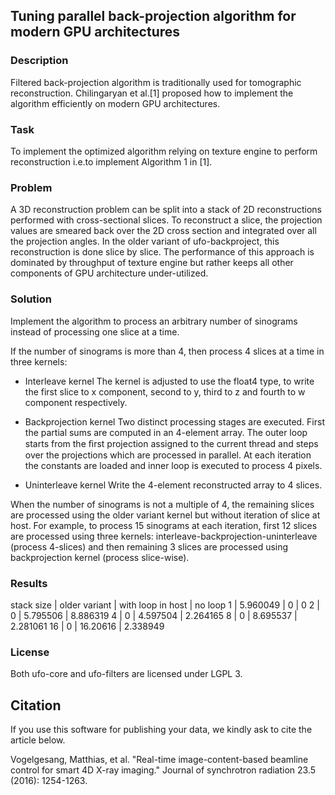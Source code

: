 ## Tuning parallel back-projection algorithm for modern GPU architectures

### Description
Filtered back-projection algorithm is traditionally used for tomographic reconstruction. Chilingaryan et al.[1] proposed how to implement the algorithm efficiently on modern GPU architectures.

### Task
To implement the optimized algorithm relying on texture engine to perform reconstruction i.e.to implement Algorithm 1 in [1].

### Problem
A 3D reconstruction problem can be split into a stack of 2D reconstructions performed with cross-sectional slices. To reconstruct a slice, the projection values are smeared back over the 2D cross section and integrated over all the projection angles. In the older variant of ufo-backproject, this reconstruction is done slice by slice. The performance of this approach is dominated by throughput of texture engine but rather keeps all other components of GPU architecture under-utilized.

### Solution
Implement the algorithm to process an arbitrary number of sinograms instead of processing one slice at a time. 

If the number of sinograms is more than 4, then process 4 slices at a time in three kernels:

* Interleave kernel
  The kernel is adjusted to use the float4 type, to write the first slice to x component, second to y, third to z and fourth to w component respectively.

* Backprojection kernel
  Two distinct processing stages are executed. First the partial sums are computed in an 4-element array. The outer loop starts from the ﬁrst projection assigned   to the current thread and steps over the projections which are processed in parallel. At each iteration the constants are loaded and inner loop is executed to     process 4 pixels.
  
* Uninterleave kernel
  Write the 4-element reconstructed array to 4 slices.

When the number of sinograms is not a multiple of 4, the remaining slices are processed using the older variant kernel but without iteration of slice at host.
For example, to process 15 sinograms at each iteration, first 12 slices are processed using three kernels: interleave-backprojection-uninterleave (process 4-slices) and then remaining 3 slices are processed using backprojection kernel (process slice-wise).

### Results
stack size | older variant | with loop in host | no loop
1 |	5.960049 |	0	| 0
2 |	0	| 5.795506 | 8.886319
4	| 0	| 4.597504 | 2.264165
8 |	0	| 8.695537 | 2.281061
16 |	0 |	16.20616 | 2.338949

### License

Both ufo-core and ufo-filters are licensed under LGPL 3.


## Citation

If you use this software for publishing your data, we kindly ask to cite the article below.

Vogelgesang, Matthias, et al. "Real-time image-content-based beamline control for smart 4D X-ray imaging." Journal of synchrotron radiation 23.5 (2016): 1254-1263.
